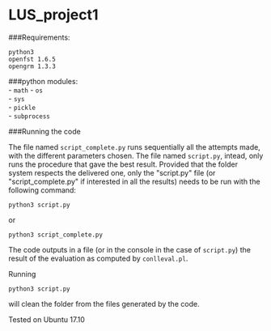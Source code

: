 # LUS_project1

###Requirements:

`python3`  
`openfst 1.6.5`  
`opengrm 1.3.3`  

###python modules:  
	- `math` 
	- `os`  
	- `sys`  
	- `pickle`  
	- `subprocess`  
	
###Running the code

The file named `script_complete.py` runs sequentially all the attempts made, with the different parameters chosen. The file named `script.py`, intead, only runs the procedure that gave the best result. Provided that the folder system respects the delivered one, only the "script.py" file (or "script_complete.py" if interested in all the results) needs to be run with the following command:

`python3 script.py`

or

`python3 script_complete.py`

The code outputs in a file (or in the console in the case of `script.py`) the result of the evaluation as computed by `conlleval.pl`.  

Running  

`python3 script.py`  

will clean the folder from the files generated by the code.  

Tested on Ubuntu 17.10


